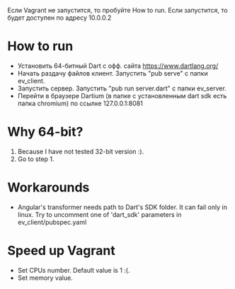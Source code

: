 Если Vagrant не запустится, то пробуйте How to run. Если запустится, то будет
доступен по адресу 10.0.0.2

# How to run

- Установить 64-битный Dart с офф. сайта https://www.dartlang.org/
- Начать раздачу файлов клиент. Запустить "pub serve" с папки ev_client.
- Запустить сервер. Запустить "pub run server.dart" с папки ev_server.
- Перейти в браузере Dartium (в папке с установленным dart sdk есть папка chromium) по
ссылке 127.0.0.1:8081

# Why 64-bit?

1. Because I have not tested 32-bit version :).
2. Go to step 1.

# Workarounds

- Angular's transformer needs path to Dart's SDK folder. It can fail only in linux.
Try to uncomment one of 'dart_sdk' parameters in ev_client/pubspec.yaml

# Speed up Vagrant

- Set CPUs number. Default value is 1 :(.
- Set memory value.